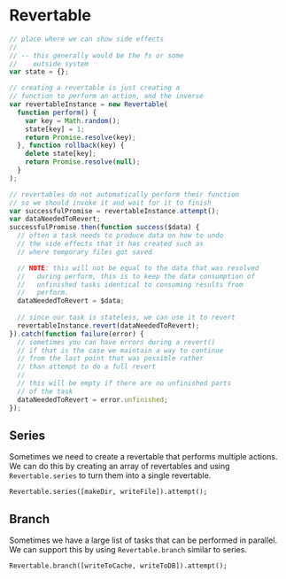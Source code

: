 # Revertable

```javascript
// place where we can show side effects
//
// -- this generally would be the fs or some
//    outside system
var state = {};

// creating a revertable is just creating a
// function to perform an action, and the inverse
var revertableInstance = new Revertable(
  function perform() {
    var key = Math.random();
    state[key] = 1;
    return Promise.resolve(key);
  }, function rollback(key) {
    delete state[key];
    return Promise.resolve(null);
  }
);

// revertables do not automatically perform their function
// so we should invoke it and wait for it to finish
var successfulPromise = revertableInstance.attempt();
var dataNeededToRevert;
successfulPromise.then(function success($data) {
  // often a task needs to produce data on how to undo
  // the side effects that it has created such as
  // where temporary files got saved

  // NOTE: this will not be equal to the data that was resolved
  //   during perform, this is to keep the data consumption of
  //   unfinished tasks identical to consuming results from 
  //   perform.
  dataNeededToRevert = $data;
  
  // since our task is stateless, we can use it to revert
  revertableInstance.revert(dataNeededToRevert);
}).catch(function failure(error) {
  // sometimes you can have errors during a revert()
  // if that is the case we maintain a way to continue
  // from the last point that was possible rather
  // than attempt to do a full revert
  //
  // this will be empty if there are no unfinished parts
  // of the task
  dataNeededToRevert = error.unfinished;
});
```

## Series

Sometimes we need to create a revertable that performs multiple actions.
We can do this by creating an array of revertables and using `Revertable.series`
to turn them into a single revertable.

```
Revertable.series([makeDir, writeFile]).attempt();
```

## Branch

Sometimes we have a large list of tasks that can be performed in parallel.
We can support this by using `Revertable.branch` similar to series.

```
Revertable.branch([writeToCache, writeToDB]).attempt();
```
